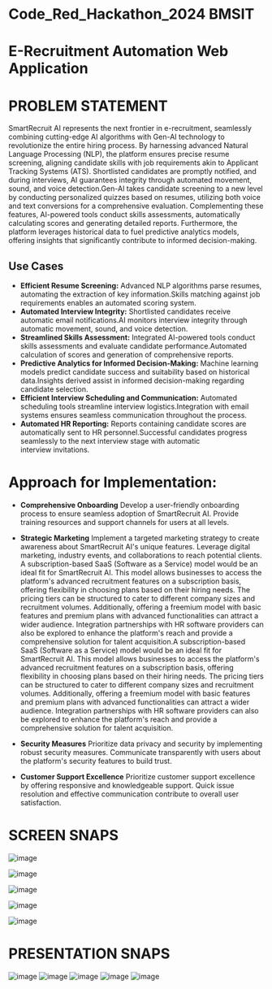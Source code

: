 # Code_Red_Hackathon_2024 BMSIT

# E-Recruitment Automation Web Application

 # PROBLEM STATEMENT 
SmartRecruit AI represents the next frontier in e-recruitment, seamlessly combining cutting-edge AI algorithms with Gen-AI technology to revolutionize the entire hiring process. By harnessing advanced Natural Language Processing (NLP), the platform ensures precise resume screening, aligning candidate skills with job requirements akin to Applicant Tracking Systems (ATS). Shortlisted candidates are promptly notified, and during interviews, AI guarantees integrity through automated movement, sound, and voice detection.Gen-AI takes candidate screening to a new level by conducting personalized quizzes based on resumes, utilizing both voice and text conversions for a comprehensive evaluation. Complementing these features, AI-powered tools conduct skills assessments, automatically calculating scores and generating detailed reports. Furthermore, the platform leverages historical data to fuel predictive analytics models, offering insights that significantly contribute to informed decision-making.
 
## Use Cases
- **Efficient Resume Screening:** Advanced NLP algorithms parse resumes, automating the extraction of key information.Skills matching against job requirements enables an automated scoring system.
- **Automated Interview Integrity:** Shortlisted candidates receive automatic email notifications.AI monitors interview integrity through automatic movement, sound, and voice detection.
- **Streamlined Skills Assessment:** Integrated AI-powered tools conduct skills assessments and evaluate candidate performance.Automated calculation of scores and generation of comprehensive reports.
- **Predictive Analytics for Informed Decision-Making:** Machine learning models predict candidate success and suitability based on historical data.Insights derived assist in informed decision-making regarding candidate selection.
- **Efficient Interview Scheduling and Communication:** Automated scheduling tools streamline interview logistics.Integration with email systems ensures seamless communication throughout the process.
- **Automated HR Reporting:** Reports containing candidate scores are automatically sent to HR personnel.Successful candidates progress seamlessly to the next interview stage with automatic interview invitations.

# Approach for Implementation:

- **Comprehensive Onboarding**
Develop a user-friendly onboarding process to ensure seamless adoption of SmartRecruit AI. Provide training resources and support channels for users at all levels.

- **Strategic Marketing**
Implement a targeted marketing strategy to create awareness about SmartRecruit AI's unique features. Leverage digital marketing, industry events, and collaborations to reach potential clients.
A subscription-based SaaS (Software as a Service) model would be an ideal fit for SmartRecruit AI. This model allows businesses to access the platform's advanced recruitment features on a subscription basis, offering flexibility in choosing plans based on their hiring needs. The pricing tiers can be structured to cater to different company sizes and recruitment volumes. Additionally, offering a freemium model with basic features and premium plans with advanced functionalities can attract a wider audience. Integration partnerships with HR software providers can also be explored to enhance the platform's reach and provide a comprehensive solution for talent acquisition.A subscription-based SaaS (Software as a Service) model would be an ideal fit for SmartRecruit AI. This model allows businesses to access the platform's advanced recruitment features on a subscription basis, offering flexibility in choosing plans based on their hiring needs. The pricing tiers can be structured to cater to different company sizes and recruitment volumes. Additionally, offering a freemium model with basic features and premium plans with advanced functionalities can attract a wider audience. Integration partnerships with HR software providers can also be explored to enhance the platform's reach and provide a comprehensive solution for talent acquisition.

- **Security Measures**
Prioritize data privacy and security by implementing robust security measures. Communicate transparently with users about the platform's security features to build trust.

- **Customer Support Excellence**
Prioritize customer support excellence by offering responsive and knowledgeable support. Quick issue resolution and effective communication contribute to overall user satisfaction.
 
# SCREEN SNAPS

![image](https://github.com/Prureddy/Code_Red_Hackathon_2024/assets/145218253/b44fb7d8-49aa-41b1-9979-d6e7b39ae632)

![image](https://github.com/Prureddy/Code_Red_Hackathon_2024/assets/145218253/a6428398-d180-4b3b-8e79-cf7b24fda267)

![image](https://github.com/Prureddy/Code_Red_Hackathon_2024/assets/145218253/87183cf4-a063-4eb7-9b9a-50d83589a866)

![image](https://github.com/Prureddy/Code_Red_Hackathon_2024/assets/145218253/036a0d16-98ae-4ced-b492-8652c5e57933)

![image](https://github.com/Prureddy/Code_Red_Hackathon_2024/assets/145218253/748575a1-1e23-4c47-89c8-b7fc8c51969e)

# PRESENTATION SNAPS
![image](https://github.com/Prureddy/Code_Red_Hackathon_2024/assets/145218253/eeb255dc-7799-4f83-b971-393d50c7aa0f)
![image](https://github.com/Prureddy/Code_Red_Hackathon_2024/assets/145218253/b215b2f0-26d6-4f51-8e9a-7c55c9b8d9b6)
![image](https://github.com/Prureddy/Code_Red_Hackathon_2024/assets/145218253/c4ab58f6-b910-4f82-8af8-8ec62a46d92c)
![image](https://github.com/Prureddy/Code_Red_Hackathon_2024/assets/145218253/13a4ba30-dae1-440b-8693-f03ad92f05d2)
![image](https://github.com/Prureddy/Code_Red_Hackathon_2024/assets/145218253/ece415c8-b3a0-4a5b-98ac-b000ed725173)










